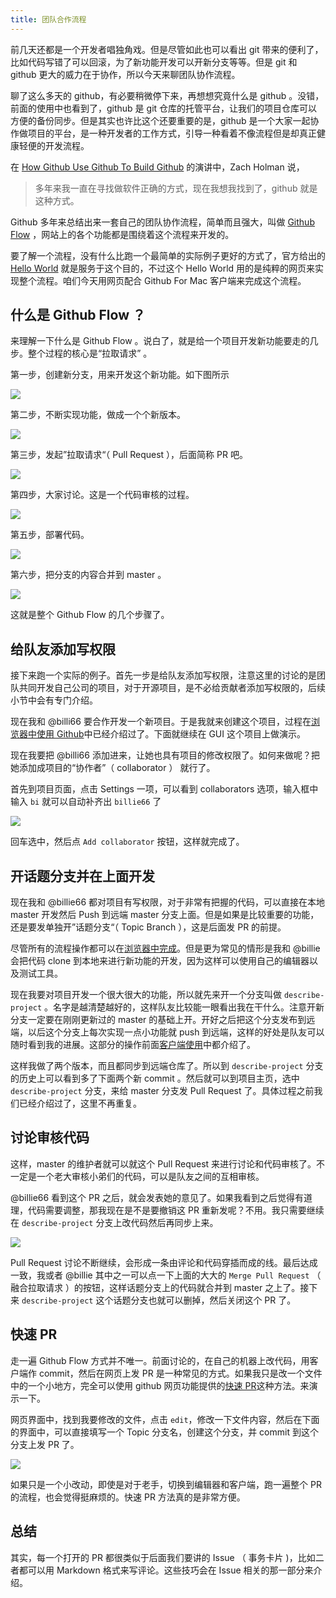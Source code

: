 ```yaml
---
title: 团队合作流程
---
```


前几天还都是一个开发者唱独角戏。但是尽管如此也可以看出 git 带来的便利了，比如代码写错了可以回滚，为了新功能开发可以开新分支等等。但是 git 和 github 更大的威力在于协作，所以今天来聊团队协作流程。

聊了这么多天的 github，有必要稍微停下来，再想想究竟什么是 github 。没错，前面的使用中也看到了，github 是 git 仓库的托管平台，让我们的项目仓库可以方便的备份同步。但是其实也许比这个还要重要的是，github 是一个大家一起协作做项目的平台，是一种开发者的工作方式，引导一种看着不像流程但是却真正健康轻便的开发流程。

在 [How Github Use Github To Build Github](https://www.youtube.com/watch?v=qyz3jkOBbQY) 的演讲中，Zach Holman 说，

> 多年来我一直在寻找做软件正确的方式，现在我想我找到了，github 就是这种方式。


Github 多年来总结出来一套自己的团队协作流程，简单而且强大，叫做 [Github Flow](https://guides.github.com/introduction/flow/index.html) ，网站上的各个功能都是围绕着这个流程来开发的。

要了解一个流程，没有什么比跑一个最简单的实际例子更好的方式了，官方给出的 [Hello World](https://guides.github.com/activities/hello-world/) 就是服务于这个目的，不过这个 Hello World 用的是纯粹的网页来实现整个流程。咱们今天用网页配合 Github For Mac 客户端来完成这个流程。

## 什么是 Github Flow ？

来理解一下什么是 Github Flow 。说白了，就是给一个项目开发新功能要走的几步。整个过程的核心是“拉取请求” 。

第一步，创建新分支，用来开发这个新功能。如下图所示

![](https://happypeter.github.io/images/2019031601.jpg)

第二步，不断实现功能，做成一个个新版本。

![](https://happypeter.github.io/images/2019031602.jpg)


第三步，发起”拉取请求“（ Pull Request ），后面简称 PR 吧。

![](https://happypeter.github.io/images/2019031603.jpg)


第四步，大家讨论。这是一个代码审核的过程。

![](https://happypeter.github.io/images/2019031604.jpg)

第五步，部署代码。

![](https://happypeter.github.io/images/2019031604.jpg)

第六步，把分支的内容合并到 master 。

![](https://happypeter.github.io/images/2019031606.jpg)

这就是整个 Github Flow 的几个步骤了。

## 给队友添加写权限

接下来跑一个实际的例子。首先一步是给队友添加写权限，注意这里的讨论的是团队共同开发自己公司的项目，对于开源项目，是不必给贡献者添加写权限的，后续小节中会有专门介绍。

现在我和 @billi66 要合作开发一个新项目。于是我就来创建这个项目，过程在[浏览器中使用 Github](github_in_browser)中已经介绍过了。下面就继续在 GUI 这个项目上做演示。

现在我要把 @billi66 添加进来，让她也具有项目的修改权限了。如何来做呢？把她添加成项目的“协作者”（ collaborator ） 就行了。 

首先到项目页面，点击 Settings 一项，可以看到 collaborators 选项，输入框中输入 `bi` 就可以自动补齐出 `billie66` 了

![](https://happypeter.github.io/images/2019031607.jpg)

回车选中，然后点 `Add collaborator` 按钮，这样就完成了。

## 开话题分支并在上面开发

现在我和 @billie66 都对项目有写权限，对于非常有把握的代码，可以直接在本地 master 开发然后 Push 到远端 master 分支上面。但是如果是比较重要的功能，还是要发单独开”话题分支“（ Topic Branch ），这是后面发 PR 的前提。

尽管所有的流程操作都可以在[浏览器中完成](https://github.com/blog/1557-github-flow-in-the-browser)。但是更为常见的情形是我和 @billie 会把代码 clone 到本地来进行新功能的开发，因为这样可以使用自己的编辑器以及测试工具。

现在我要对项目开发一个很大很大的功能，所以就先来开一个分支叫做 `describe-project` 。名字是越清楚越好的，这样队友比较能一眼看出我在干什么。注意开新分支一定要在刚刚更新过的 master 的基础上开。开好之后把这个分支发布到远端，以后这个分支上每次实现一点小功能就 push 到远端，这样的好处是队友可以随时看到我的进展。这部分的操作前面[客户端使用](github_for_mac.html)中都介绍了。

这样我做了两个版本，而且都同步到远端仓库了。所以到 `describe-project` 分支的历史上可以看到多了下面两个新 commit 。然后就可以到项目主页，选中 `describe-project` 分支，来给 master 分支发 Pull Request 了。具体过程之前我们已经介绍过了，这里不再重复。

## 讨论审核代码

这样，master 的维护者就可以就这个 Pull Request 来进行讨论和代码审核了。不一定是一个老大审核小弟们的代码，可以是队友之间的互相审核。

@billie66 看到这个 PR 之后，就会发表她的意见了。如果我看到之后觉得有道理，代码需要调整，那我现在是不是要撤销这 PR 重新发呢？不用。我只需要继续在 `describe-project` 分支上改代码然后再同步上来。

![](https://happypeter.github.io/images/2019031608.jpg)

Pull Request 讨论不断继续，会形成一条由评论和代码穿插而成的线。最后达成一致，我或者 @billie 其中之一可以点一下上面的大大的 `Merge Pull Request` （ 融合拉取请求 ）的按钮，这样话题分支上的代码就合并到 master 之上了。接下来 `describe-project` 这个话题分支也就可以删掉，然后关闭这个 PR 了。

## 快速 PR

走一遍 Github Flow 方式并不唯一。前面讨论的，在自己的机器上改代码，用客户端作 commit，然后在网页上发 PR 是一种常见的方式。如果我只是改一个文件中的一个小地方，完全可以使用 github 网页功能提供的[快速 PR](https://github.com/blog/1945-quick-pull-requests)这种方法。来演示一下。

网页界面中，找到我要修改的文件，点击 `edit`，修改一下文件内容，然后在下面的界面中，可以直接填写一个 Topic 分支名，创建这个分支，并 commit 到这个分支上发 PR 了。

![](https://happypeter.github.io/images/2019031609.jpg)

如果只是一个小改动，即使是对于老手，切换到编辑器和客户端，跑一遍整个 PR 的流程，也会觉得挺麻烦的。快速 PR 方法真的是非常方便。

## 总结

其实，每一个打开的 PR 都很类似于后面我们要讲的 Issue （ 事务卡片 )，比如二者都可以用 Markdown 格式来写评论。这些技巧会在 Issue 相关的那一部分来介绍。
